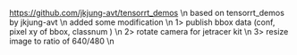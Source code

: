 https://github.com/jkjung-avt/tensorrt_demos \n
based on tensorrt_demos by jkjung-avt \n
added some modification  \n
1> publish bbox data (conf, pixel xy of bbox, classnum ) \n
2> rotate camera for jetracer kit \n
3> resize image to ratio of 640/480 \n

